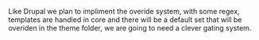 Like Drupal we plan to impliment the overide system, with some regex, templates are handled in core and there will be a default set that will be overiden in the theme folder, we are going to need a clever gating system.
